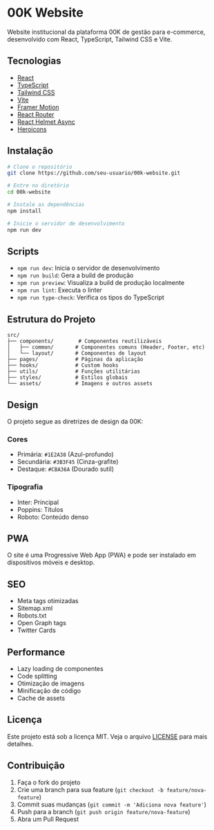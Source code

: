 # 00K Website

Website institucional da plataforma 00K de gestão para e-commerce, desenvolvido com React, TypeScript, Tailwind CSS e Vite.

## Tecnologias

- [React](https://reactjs.org/)
- [TypeScript](https://www.typescriptlang.org/)
- [Tailwind CSS](https://tailwindcss.com/)
- [Vite](https://vitejs.dev/)
- [Framer Motion](https://www.framer.com/motion/)
- [React Router](https://reactrouter.com/)
- [React Helmet Async](https://github.com/staylor/react-helmet-async)
- [Heroicons](https://heroicons.com/)

## Instalação

```bash
# Clone o repositório
git clone https://github.com/seu-usuario/00k-website.git

# Entre no diretório
cd 00k-website

# Instale as dependências
npm install

# Inicie o servidor de desenvolvimento
npm run dev
```

## Scripts

- `npm run dev`: Inicia o servidor de desenvolvimento
- `npm run build`: Gera a build de produção
- `npm run preview`: Visualiza a build de produção localmente
- `npm run lint`: Executa o linter
- `npm run type-check`: Verifica os tipos do TypeScript

## Estrutura do Projeto

```
src/
├── components/        # Componentes reutilizáveis
│   ├── common/       # Componentes comuns (Header, Footer, etc)
│   └── layout/       # Componentes de layout
├── pages/            # Páginas da aplicação
├── hooks/            # Custom hooks
├── utils/            # Funções utilitárias
├── styles/           # Estilos globais
└── assets/           # Imagens e outros assets
```

## Design

O projeto segue as diretrizes de design da 00K:

### Cores
- Primária: `#1E2A38` (Azul-profundo)
- Secundária: `#3B3F45` (Cinza-grafite)
- Destaque: `#CBA36A` (Dourado sutil)

### Tipografia
- Inter: Principal
- Poppins: Títulos
- Roboto: Conteúdo denso

## PWA

O site é uma Progressive Web App (PWA) e pode ser instalado em dispositivos móveis e desktop.

## SEO

- Meta tags otimizadas
- Sitemap.xml
- Robots.txt
- Open Graph tags
- Twitter Cards

## Performance

- Lazy loading de componentes
- Code splitting
- Otimização de imagens
- Minificação de código
- Cache de assets

## Licença

Este projeto está sob a licença MIT. Veja o arquivo [LICENSE](LICENSE) para mais detalhes.

## Contribuição

1. Faça o fork do projeto
2. Crie uma branch para sua feature (`git checkout -b feature/nova-feature`)
3. Commit suas mudanças (`git commit -m 'Adiciona nova feature'`)
4. Push para a branch (`git push origin feature/nova-feature`)
5. Abra um Pull Request
